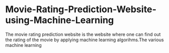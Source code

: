 # Movie-Rating-Prediction-Website-using-Machine-Learning
The movie rating prediction website is the website where one can find out the rating of the movie by applying machine learning algorihms.The various machine learning
